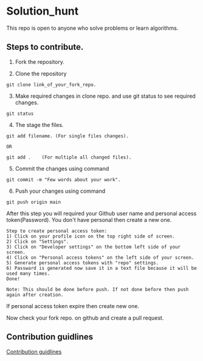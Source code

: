 # Solution_hunt
This repo is open to anyone who solve problems or learn algorithms.

## Steps to contribute.
1) Fork the repository.

2) Clone the repository
```git
git clone link_of_your_fork_repo.
```
3) Make required changes in clone repo. and use git status to see required changes.
```git
git status
```
4) The stage the files.
```git 
git add filename. (For single files changes).

OR
 
git add .    (For multiple all changed files).
```
5) Commit the changes using command
```git
git commit -m "Few words about your work".
```
6) Push your changes using command
```git 
git push origin main
```
After this step you will required your Github user name and personal access token(Password).
You don't have personal then create a new one.

```
Step to create personal access token:
1) Click on your profile icon on the top right side of screen.
2) Click on "Settings".
3) Click on "Developer settings" on the bottom left side of your screen.
4) Click on "Personal access tokens" on the left side of your screen.
5) Generate personal access tokens with "repo" settings.
6) Passward is generated now save it in a text file because it will be used many times.
Done!

Note: This should be done before push. If not done before then push again after creation.
```
If personal access token expire then create new one.

Now check your fork repo. on github and create a pull request.

## Contribution guidlines
[Contribution guidlines](https://github.com/CodeClub-DYP/Solution_hunt/blob/main/CONTRIBUTION.md)
